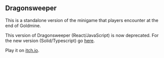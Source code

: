## Dragonsweeper

This is a standalone version of the minigame that players encounter at the end of Goldmine.

This version of Dragonsweeper (React/JavaScript) is now deprecated. For the new version (Solid/Typescript) go [here](https://github.com/Alaricus/dragonsweeper-solid-ts).

Play it on [itch.io](https://mortarman.itch.io/dragonsweeper).
